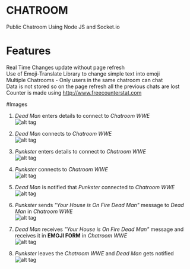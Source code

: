 # CHATROOM
Public Chatroom Using Node JS and Socket.io

# Features
Real Time Changes update without page refresh <br />
Use of Emoji-Translate Library to change simple text into emoji <br />
Multiple Chatrooms - Only users in the same chatroom can chat <br />
Data is not stored so on the page refresh all the previous chats are lost <br />
Counter is made using http://www.freecounterstat.com

#Images

1. <i>Dead Man</i> enters details to connect to <i>Chatroom WWE</i> <br />
![alt tag](http://imgur.com/pYtEMYp.png)

2. <i>Dead Man</i> connects to <i>Chatroom WWE</i> <br />
![alt tag](http://imgur.com/RoKDQwS.png)

3. <i>Punkster</i> enters details to connect to <i>Chatroom WWE</i> <br />
![alt tag](http://imgur.com/h2lSbvT.png)

4. <i>Punkster</i> connects to <i>Chatroom WWE</i> <br />
![alt tag](http://imgur.com/VTyoOvV.png)

5. <i>Dead Man</i> is notified that <i>Punkster</i> connected to <i>Chatroom WWE</i> <br />
![alt tag](http://imgur.com/4zthW4x.png)

6. <i>Punkster</i> sends <i>"Your House is On Fire Dead Man"</i> message to <i>Dead Man</i> in <i>Chatroom WWE</i> <br />
![alt tag](http://imgur.com/3dnaUbT.png)

7. <i>Dead Man</i> receives <i>"Your House is On Fire Dead Man"</i> message and receives it in <b>EMOJI FORM</b> in <i>Chatroom WWE</i> <br />
![alt tag](http://imgur.com/Kq2Bucu.png)

8. <i>Punkster</i> leaves the <i>Chatroom WWE</i> and <i>Dead Man</i> gets notified<br />
![alt tag](http://imgur.com/VXFvqbE.png)
